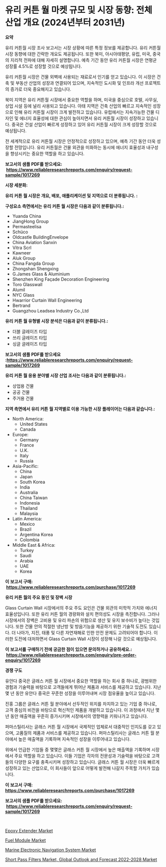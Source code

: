 <p><h1>유리 커튼 월 마켓 규모 및 시장 동향: 전체 산업 개요 (2024년부터 2031년)</h1></p><p><strong>요약</strong></p>
<p><p>유리 커튼월 시장 조사 보고서는 시장 상황에 따른 특정 정보를 제공합니다. 유리 커튼월 시장 동향에 대한 간략한 개요도 제공됩니다. 또한 북미, 아시아태평양, 유럽, 미국, 중국의 지리적 전파에 대해 자세히 설명합니다. 예측 기간 동안 유리 커튼월 시장은 연평균 성장률 4.5%로 성장할 것으로 예상됩니다.</p><p>유리 커튼월 시장은 건물 외벽에 사용되는 재료로서 인기를 얻고 있습니다. 이 시장은 건축 및 부동산 산업의 성장과 연결되어 있으며, 지속적인 도시화 및 인프라 개선 프로젝트의 증가로 더욱 중요해지고 있습니다.</p><p>북미 지역은 유리 커튼월 시장에서 중요한 역할을 하며, 미국을 중심으로 호텔, 사무실, 상업 시설 등에 널리 사용되고 있습니다. 아태 지역은 건축 산업의 빠르고 지속적인 성장으로 인해 유리 커튼월 시장이 크게 발전하고 있습니다. 유럽에서는 지속가능한 건물 디자인 및 에너지 효율성에 대한 관심이 높아지면서 유리 커튼월 시장이 성장하고 있습니다. 중국은 건설 산업이 빠르게 성장하고 있어 유리 커튼월 시장이 크게 성장할 것으로 예상됩니다.</p><p>전 세계적으로 유리 커튼월 시장은 안정적으로 성장하고 있으며, 예측 기간 동안 더욱 성장할 전망입니다. 유리 커튼월은 건물 외관을 미화하는 동시에 에너지 효율성과 내구성을 향상시키는 중요한 역할을 하고 있습니다.</p></p>
<p><strong>보고서의 샘플 PDF를 받으세요: &nbsp;<a href="https://www.reliableresearchreports.com/enquiry/request-sample/1017269">https://www.reliableresearchreports.com/enquiry/request-sample/1017269</a></strong></p>
<p><strong>시장 세분화:</strong></p>
<p><strong> 유리 커튼 월 시장은 개요, 배포, 애플리케이션 및 지역으로 더 분류됩니다. :</strong></p>
<p><strong>구성요소 측면에서는 유리 커튼 월 시장은 다음과 같이 분류됩니다.:</strong></p>
<p><ul><li>Yuanda China</li><li>JiangHong Group</li><li>Permasteelisa</li><li>Schüco</li><li>Oldcastle BuildingEnvelope</li><li>China Aviation Sanxin</li><li>Vitra Scrl</li><li>Kawneer</li><li>Aluk Group</li><li>China Fangda Group</li><li>Zhongshan Shengxing</li><li>G.James Glass & Aluminium</li><li>Shenzhen King Façade Decoration Engineering</li><li>Toro Glasswall</li><li>Alumil</li><li>NYC Glass</li><li>Hwarrior Curtain Wall Engineering</li><li>Bertrand</li><li>Guangzhou Leadsea Industry Co.,Ltd</li></ul></p>
<p><strong> 유리 커튼 월 유형별 시장 분석은 다음과 같이 분류됩니다.:</strong></p>
<p><ul><li>더블 글레이즈 타입</li><li>쓰리 글레이즈 타입</li><li>싱글 글레이즈 타입</li></ul></p>
<p><strong>보고서의 샘플 PDF를 받으세요 :<a href="https://www.reliableresearchreports.com/enquiry/request-sample/1017269">https://www.reliableresearchreports.com/enquiry/request-sample/1017269</a></strong></p>
<p><strong> 유리 커튼 월 응용 분야별 시장 산업 조사는 다음과 같이 분류됩니다.:</strong></p>
<p><ul><li>상업용 건물</li><li>공공 건물</li><li>주거용 건물</li></ul></p>
<p><strong>지역 측면에서 유리 커튼 월 지역별로 이용 가능한 시장 플레이어는 다음과 같습니다.:</strong></p>
<p><ul>
    <li>
        North America:
        <ul>
            <li>United States</li>
            <li>Canada</li>
        </ul>
    </li>
    <li>
        Europe:
        <ul>
            <li>Germany</li>
            <li>France</li>
            <li>U.K.</li>
            <li>Italy</li>
            <li>Russia</li>
        </ul>
    </li>
    <li>
        Asia-Pacific:
        <ul>
            <li>China</li>
            <li>Japan</li>
            <li>South Korea</li>
            <li>India</li>
            <li>Australia</li>
            <li>China Taiwan</li>
            <li>Indonesia</li>
            <li>Thailand</li>
            <li>Malaysia</li>
        </ul>
    </li>
    <li>
        Latin America:
        <ul>
            <li>Mexico</li>
            <li>Brazil</li>
            <li>Argentina Korea</li>
            <li>Colombia</li>
        </ul>
    </li>
    <li>
        Middle East & Africa:
        <ul>
            <li>Turkey</li>
            <li>Saudi</li>
            <li>Arabia</li>
            <li>UAE</li>
            <li>Korea</li>
        </ul>
    </li>
    </ul></p>
<p><strong>이 보고서 구매: &nbsp;<a href="https://www.reliableresearchreports.com/purchase/1017269">https://www.reliableresearchreports.com/purchase/1017269</a></strong></p>
<p><strong>유리 커튼 월의 주요 동인 및 장벽 시장</strong></p>
<p><p>Glass Curtain Wall 시장에서의 주요 주도 요인은 건물 외관의 미학적 가치와 에너지 효율성입니다. 또한 유리 커튼 월의 경량화와 설치 편의성도 시장을 촉진합니다. 그러나 시장에서의 장벽은 고비용 및 유리 파손의 위험으로 생산 및 유지 보수비가 높다는 것입니다. 또한 건물 안의 적절한 냉난방 및 방음기능을 제공하기 위한 기술적 도전도 있습니다. 더 나아가, 지진, 태풍 및 다른 자연재해로 인한 안전 문제도 고려되어야 합니다. 이러한 도전에 대처하면서 Glass Curtain Wall 시장이 성장해 나갈 것으로 예상됩니다.</p></p>
<p><strong>이 보고서를 구매하기 전에 궁금한 점이 있으면 문의하거나 공유하세요.: &nbsp;<a href="https://www.reliableresearchreports.com/enquiry/pre-order-enquiry/1017269">https://www.reliableresearchreports.com/enquiry/pre-order-enquiry/1017269</a></strong></p>
<p><strong>경쟁 구도</strong></p>
<p><p>유안다 중국은 글래스 커튼 월 시장에서 중요한 역할을 하는 회사 중 하나로, 광범위한 경험과 기술력을 바탕으로 고객들에게 뛰어난 제품과 서비스를 제공하고 있습니다. 지난 몇 년 동안 유안다 중국은 꾸준한 성장을 이루어내며 시장 점유율을 높이고 있습니다. </p><p>진홍 그룹은 글래스 커튼 월 분야에서 선두적인 위치를 차지하고 있는 기업 중 하나로, 고객 중심의 비전을 바탕으로 혁신적인 제품을 개발하고 있습니다. 이 과정에서 지난 몇 년 동안 매출액을 꾸준히 증가시키며 시장에서의 영향력을 키워나가고 있습니다. </p><p>퍼마스틸리사는 글래스 커튼 월 시장에서 국제적인 업체로서 대중적인 인지도를 갖고 있으며, 고품질의 제품과 서비스를 제공하고 있습니다. 퍼마스틸리사는 글래스 커튼 월 분야에서 높은 매출액을 기록하며 지속적인 성장을 이루어내고 있습니다. </p><p>위에서 언급한 기업들 중 몇몇은 글래스 커튼 월 시장에서 높은 매출액을 기록하며 시장에서 주요 역할을 하고 있습니다. 이들 기업은 각자의 전문성과 기술력을 바탕으로 고객들의 다양한 요구를 충족시키며 성장하고 있습니다. 글래스 커튼 월 시장은 더욱 빠르게 성장하고 있는 산업으로, 이 회사들이 앞으로 어떻게 발전해 나갈지 주목할 가치가 있습니다.</p></p>
<p><strong>이 보고서 구매: &nbsp; <a href="https://www.reliableresearchreports.com/purchase/1017269">https://www.reliableresearchreports.com/purchase/1017269</a></strong></p>
<p><strong>보고서의 샘플 PDF를 받으세요: &nbsp;<a href="https://www.reliableresearchreports.com/enquiry/request-sample/1017269">https://www.reliableresearchreports.com/enquiry/request-sample/1017269</a></strong><strong></strong></p>
<p>&nbsp;</p>
<p><p><a href="https://mire-aunt-385.notion.site/Global-Epoxy-Extender-Market-by-Types-Applications-and-Major-Players-with-Regional-Growth-Rate-An-4be039dad8514ec697b80d9a934e05e0">Epoxy Extender Market</a></p><p><a href="https://github.com/juancolorado15/Market-Research-Report-List-1/blob/main/fuel-module-market.md">Fuel Module Market</a></p><p><a href="https://github.com/dx0328/Market-Research-Report-List-1/blob/main/marine-electronic-navigation-system-market.md">Marine Electronic Navigation System Market</a></p><p><a href="https://view.publitas.com/reportprime-1/short-pass-filters-market-global-outlook-and-forecast-2022-2028-market-size-share-trends-analysis-report-by-application-regional-outlook-competitive-strategies-and-segment-forecasts-2023-2030/">Short Pass Filters Market, Global Outlook and Forecast 2022-2028 Market</a></p></p>